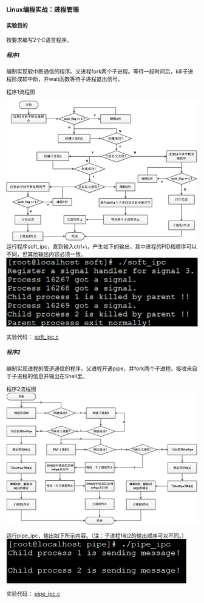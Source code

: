 ### Linux编程实战：进程管理

#### 实验目的
按要求编写2个C语言程序。

##### 程序1
编制实现软中断通信的程序。父进程fork两个子进程。等待一段时间后，kill子进程形成软中断，并wait函数等待子进程退出信号。

程序1流程图

![流程图1](1.png)
运行程序soft_ipc，直到输入ctrl+\，产生如下的输出，其中进程的PID和顺序可以不同，但其他输出内容必须一致。
![结果1](2.png)

实验代码：
[soft_ipc.c](lab1/soft_ipc.c)

##### 程序2
编制实现进程的管道通信的程序。父进程开通pipe，并fork两个子进程。接收来自于子进程的信息并输出在Shell里。

程序2流程图
![流程图1](3.png)

运行pipe_ipc，输出如下所示内容。（注：子进程1和2的输出顺序可以不同。）
![结果2](4.png)

实验代码：
[pipe_ipc.c](lab2/pipe_ipc.c)
